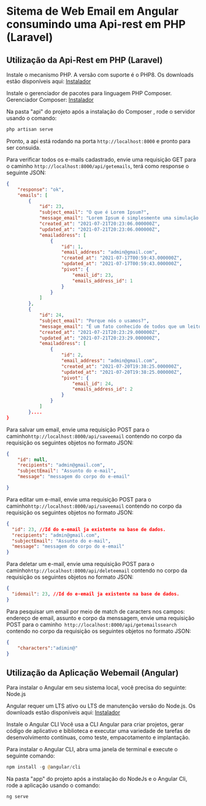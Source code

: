 # Sitema de Web Email em Angular consumindo uma Api-rest em PHP (Laravel)

## Utilização da Api-Rest em PHP (Laravel)
Instale o mecanismo PHP. A versão com suporte é o PHP8. 
Os downloads estão disponíveis aqui: [Instalador](https://www.php.net/downloads.php)

Instale o gerenciador de pacotes para linguagem PHP Composer.
Gerenciador Composer: [Instalador](https://getcomposer.org)

Na pasta "api" do projeto após a instalação do Composer , rode o servidor usando o comando:

```php
php artisan serve
```

Pronto, a api está rodando na porta ``` http://localhost:8000 ```  e pronto para ser consuida.


Para verificar todos os e-mails cadastrado, envie uma requisição GET para o caminho ``` http://localhost:8000/api/getemails ```, terá como response o seguinte JSON:
```json
{
    "response": "ok",
    "emails": [
        {
            "id": 23,
            "subject_email": "O que é Lorem Ipsum?",
            "message_email": "Lorem Ipsum é simplesmente uma simulação de texto da indústria tipográfica e de impressos, e vem sendo utilizado desde o século XVI, quando um impressor desconhecido pegou uma bandeja de tipos e os embaralhou para fazer um livro de modelos de tipos. Lorem Ipsum sobreviveu não só a cinco séculos, como também ao salto para a editoração eletrônica, permanecendo essencialmente inalterado. Se popularizou na década de 60, quando a Letraset lançou decalques contendo passagens de Lorem Ipsum, e mais recentemente quando passou a ser integrado a softwares de editoração eletrônica como Aldus PageMaker.",
            "created_at": "2021-07-21T20:23:06.000000Z",
            "updated_at": "2021-07-21T20:23:06.000000Z",
            "emailaddress": [
                {
                    "id": 1,
                    "email_address": "admin@gmail.com",
                    "created_at": "2021-07-17T00:59:43.000000Z",
                    "updated_at": "2021-07-17T00:59:43.000000Z",
                    "pivot": {
                        "email_id": 23,
                        "emails_address_id": 1
                    }
                }
            ]
        },
        {
            "id": 24,
            "subject_email": "Porque nós o usamos?",
            "message_email": "É um fato conhecido de todos que um leitor se distrairá com o conteúdo de texto legível de uma página quando estiver examinando sua diagramação. A vantagem de usar Lorem Ipsum é que ele tem uma distribuição normal de letras, ao contrário de \"Conteúdo aqui, conteúdo aqui\", fazendo com que ele tenha uma aparência similar a de um texto legível. Muitos softwares de publicação e editores de páginas na internet agora usam Lorem Ipsum como texto-modelo padrão, e uma rápida busca por 'lorem ipsum' mostra vários websites ainda em sua fase de construção. Várias versões novas surgiram ao longo dos anos, eventualmente por acidente, e às vezes de propósito (injetando humor, e coisas do gênero).",
            "created_at": "2021-07-21T20:23:29.000000Z",
            "updated_at": "2021-07-21T20:23:29.000000Z",
            "emailaddress": [
                {
                    "id": 2,
                    "email_address": "admin@gmail.com",
                    "created_at": "2021-07-20T19:38:25.000000Z",
                    "updated_at": "2021-07-20T19:38:25.000000Z",
                    "pivot": {
                        "email_id": 24,
                        "emails_address_id": 2
                    }
                }
            ]
        }....
}
```

Para salvar um email, envie uma requisição POST para o caminho``` http://localhost:8000/api/saveemail ``` contendo no corpo da requisição os seguintes objetos no formato JSON:

```json
{
    "id": null,
    "recipients": "admin@gmail.com",
    "subjectEmail": "Assunto do e-mail",
    "message": "messagem do corpo do e-email"

}
```

Para editar um e-mail, envie uma requisição POST para o caminho``` http://localhost:8000/api/saveemail ``` contendo no corpo da requisição os seguintes objetos no formato JSON:

```json
{
  "id": 23, //Id do e-email ja existente na base de dados.
  "recipients": "admin@gmail.com",
  "subjectEmail": "Assunto do e-mail",
  "message": "messagem do corpo do e-email"
}
```

Para deletar um e-mail, envie uma requisição POST para o caminho``` http://localhost:8000/api/deleteemail ``` contendo no corpo da requisição os seguintes objetos no formato JSON:

```json
{
  "idemail": 23, //Id do e-email ja existente na base de dados.
}
```

Para pesquisar um email por meio de match de caracters nos campos: endereço de email, assunto e corpo da menssagem, envie uma requisição POST para o caminho``` http://localhost:8000/api/getemailssearch``` contendo no corpo da requisição os seguintes objetos no formato JSON:

```json
{
    "characters":"adimin@"
}
```
## Utilização da Aplicação Webemail (Angular)

Para instalar o Angular em seu sistema local, você precisa do seguinte:
Node.js

Angular requer um LTS ativo ou LTS de manutenção versão do Node.js.
Os downloads estão disponíveis aqui: [Instalador](https://nodejs.org/en/)

Instale o Angular CLI
Você usa a CLI Angular para criar projetos, gerar código de aplicativo e biblioteca e executar uma variedade de tarefas de desenvolvimento contínuas, como teste, empacotamento e implantação.

Para instalar o Angular CLI, abra uma janela de terminal e execute o seguinte comando:

```php
npm install -g @angular/cli
```

Na pasta "app" do projeto após a instalação do NodeJs e o Angular Cli, rode a aplicação usando o comando:

```php
ng serve 
```
